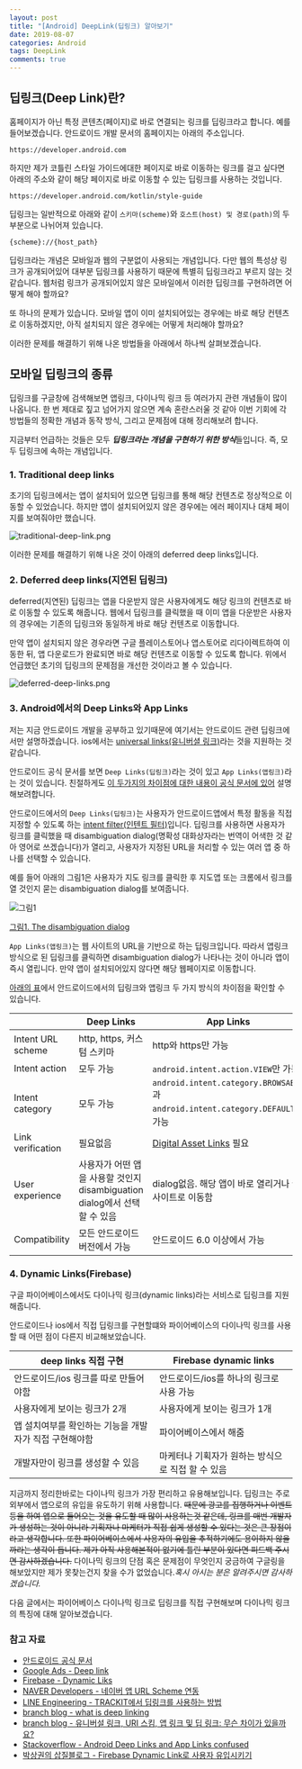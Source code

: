 ```yaml
---
layout: post
title: "[Android] DeepLink(딥링크) 알아보기"
date: 2019-08-07
categories: Android
tags: DeepLink
comments: true
---
```

## 딥링크(Deep Link)란?
홈페이지가 아닌 특정 콘텐츠(페이지)로 바로 연결되는 링크를 딥링크라고 합니다. 예를 들어보겠습니다. 안드로이드 개발 문서의 홈페이지는 아래의 주소입니다.

```
https://developer.android.com
```

하지만 제가 코틀린 스타일 가이드에대한 페이지로 바로 이동하는 링크를 걸고 싶다면 아래의 주소와 같이 해당 페이지로 바로 이동할 수 있는 딥링크를 사용하는 것입니다. 

```
https://developer.android.com/kotlin/style-guide
```

딥링크는 일반적으로 아래와 같이 `스키마(scheme)`와 `호스트(host) 및 경로(path)`의 두 부분으로 나뉘어져 있습니다. 

```
{scheme}://{host_path}
```

딥링크라는 개념은 모바일과 웹의 구분없이 사용되는 개념입니다. 다만 웹의 특성상 링크가 공개되어있어 대부분 딥링크를 사용하기 때문에 특별히 딥링크라고 부르지 않는 것같습니다. 웹처럼 링크가 공개되어있지 않은 모바일에서 이러한 딥링크를 구현하려면 어떻게 해야 할까요? 

또 하나의 문제가 있습니다. 모바일 앱이 이미 설치되어있는 경우에는 바로 해당 컨텐츠로 이동하겠지만, 아직 설치되지 않은 경우에는 어떻게 처리해야 할까요? 

이러한 문제를 해결하기 위해 나온 방법들을 아래에서 하나씩 살펴보겠습니다. 

## 모바일 딥링크의 종류
딥링크를 구글창에 검색해보면 앱링크, 다이나믹 링크 등 여러가지 관련 개념들이 많이 나옵니다. 한 번 제대로 짚고 넘어가지 않으면 계속 혼란스러울 것 같아 이번 기회에 각 방법들의 정확한 개념과 동작 방식, 그리고 문제점에 대해 정리해보려 합니다. 

지금부터 언급하는 것들은 모두 <I>**딥링크라는 개념을 구현하기 위한 방식**</I>들입니다. 즉, 모두 딥링크에 속하는 개념입니다. 

### 1. Traditional deep links
초기의 딥링크에서는 앱이 설치되어 있으면 딥링크를 통해 해당 컨텐츠로 정상적으로 이동할 수 있었습니다. 하지만 앱이 설치되어있지 않은 경우에는 에러 페이지나 대체 페이지를 보여줘야만 했습니다. 

![traditional-deep-link.png](/resources/images/traditional-deep-link.png)

이러한 문제를 해결하기 위해 나온 것이 아래의 deferred deep links입니다. 

### 2. Deferred deep links(지연된 딥링크)
deferred(지연된) 딥링크는 앱을 다운받지 않은 사용자에게도 해당 링크의 컨텐츠로 바로 이동할 수 있도록 해줍니다. 웹에서 딥링크를 클릭했을 때 이미 앱을 다운받은 사용자의 경우에는 기존의 딥링크와 동일하게 바로 해당 컨텐츠로 이동합니다. 

만약 앱이 설치되지 않은 경우라면 구글 플레이스토어나 앱스토어로 리다이렉트하여 이동한 뒤, 앱 다운로드가 완료되면 바로 해당 컨텐츠로 이동할 수 있도록 합니다. 위에서 언급했던 초기의 딥링크의 문제점을 개선한 것이라고 볼 수 있습니다. 

![deferred-deep-links.png](/resources/images/deferred-deep-links.png)

<!-- deferred deep links의 문제점 추가!!!!!-->

### 3. Android에서의 Deep Links와 App Links
저는 지금 안드로이드 개발을 공부하고 있기때문에 여기서는 안드로이드 관련 딥링크에서만 설명하겠습니다. ios에서는 [universal links(유니버셜 링크)](https://developer.apple.com/ios/universal-links/)라는 것을 지원하는 것 같습니다. 

안드로이드 공식 문서를 보면 `Deep Links(딥링크)`라는 것이 있고 `App Links(앱링크)`라는 것이 있습니다. 친절하게도 [이 두가지의 차이점에 대한 내용이 공식 문서에 있어](https://developer.android.com/training/app-links/verify-site-associations.html?hl=en#the-difference) 설명해보려합니다. 

안드로이드에서의 `Deep Links(딥링크)`는 사용자가 안드로이드앱에서 특정 활동을 직접 지정할 수 있도록 하는 [intent filter(인텐트 필터)](https://developer.android.com/guide/components/intents-filters?hl=ko)입니다. 딥링크를 사용하면 사용자가 링크를 클릭했을 때 disambiguation dialog(명확성 대화상자라는 번역이 어색한 것 같아 영어로 쓰겠습니다)가 열리고, 사용자가 지정된 URL을 처리할 수 있는 여러 앱 중 하나를 선택할 수 있습니다. 

예를 들어 아래의 그림1은 사용자가 지도 링크를 클릭한 후 지도앱 또는 크롬에서 링크를 열 것인지 묻는 disambiguation dialog를 보여줍니다. 

![그림1](/resources/images/disambiguation-dialog.png)

[그림1. The disambiguation dialog](https://developer.android.com/training/app-links/images/app-disambiguation_2x.png)

`App Links(앱링크)`는 웹 사이트의 URL을 기반으로 하는 딥링크입니다. 따라서 앱링크 방식으로 된 딥링크를 클릭하면 disambiguation dialog가 나타나는 것이 아니라 앱이 즉시 열립니다. 만약 앱이 설치되어있지 않다면 해당 웹페이지로 이동합니다. 

[아래의 표](https://developer.android.com/training/app-links/verify-site-associations.html?hl=en#the-difference)에서 안드로이드에서의 딥링크와 앱링크 두 가지 방식의 차이점을 확인할 수 있습니다. 

|                   | Deep Links                                          | App Links                                                                                      |
| ----------------- | --------------------------------------------------- | ---------------------------------------------------------------------------------------------- |
| Intent URL scheme | http, https, 커스텀 스키마                                | http와 https만 가능                                                                                |
| Intent action     | 모두 가능                                               | `android.intent.action.VIEW`만 가능                                                               |
| Intent category   | 모두 가능                                               | `android.intent.category.BROWSABLE`과 `android.intent.category.DEFAULT`만 가능                     |
| Link verification | 필요없음                                                | [Digital Asset Links](https://developers.google.com/digital-asset-links/v1/getting-started) 필요 |
| User experience   | 사용자가 어떤 앱을 사용할 것인지 disambiguation dialog에서 선택할 수 있음 | dialog없음. 해당 앱이 바로 열리거나 웹사이트로 이동함                                                              |
| Compatibility     | 모든 안드로이드 버전에서 가능                                    | 안드로이드 6.0 이상에서 가능                                                                              |

### 4. Dynamic Links(Firebase)
구글 파이어베이스에서도 다이나믹 링크(dynamic links)라는 서비스로 딥링크를 지원해줍니다. 

안드로이드나 ios에서 직접 딥링크를 구현할떄와 파이어베이스의 다이나믹 링크를 사용할 때 어떤 점이 다른지 비교해보았습니다. 

| deep links 직접 구현               | Firebase dynamic links       |
| ------------------------------ | ---------------------------- |
| 안드로이드/ios 링크를 따로 만들어야함         | 안드로이드/ios를 하나의 링크로 사용 가능     |
| 사용자에게 보이는 링크가 2개               | 사용자에게 보이는 링크가 1개             |
| 앱 설치여부를 확인하는 기능을 개발자가 직접 구현해야함 | 파이어베이스에서 해줌                  |
| 개발자만이 링크를 생성할 수 있음             | 마케터나 기획자가 원하는 방식으로 직접 할 수 있음 |

지금까지 정리한바로는 다이나믹 링크가 가장 편리하고 유용해보입니다. 딥링크는 주로 외부에서 앱으로의 유입을 유도하기 위해 사용합니다. ~~때문에 광고를 집행하거나 이벤트 등을 하여 앱으로 들어오는 것을 유도할 때 많이 사용하는것 같은데, 링크를 매번 개발자가 생성하는 것이 아니라 기획자나 마케터가 직접 쉽게 생성할 수 있다는 것은 큰 장점이라고 생각합니다. 또한 파이어베이스에서 사용자의 유입을 추적하기에도 용이하지 않을까라는 생각이 듭니다. 제가 아직 사용해본적이 없기에 틀린 부분이 있다면 피드백 주시면 감사하겠습니다.~~ 다이나믹 링크의 단점 혹은 문제점이 무엇인지 궁금하여 구글링을 해보았지만 제가 못찾는건지 찾을 수가 없었습니다.*혹시 아시는 분은 알려주시면 감사하겠습니다.*

다음 글에서는 파이어베이스 다이나믹 링크로 딥링크를 직접 구현해보며 다이나믹 링크의 특징에 대해 알아보겠습니다.

### 참고 자료
- [안드로이드 공식 문서](https://developer.android.com/)
- [Google Ads - Deep link](https://support.google.com/google-ads/answer/6046977?hl=ko)
- [Firebase - Dynamic Liks](https://firebase.google.com/docs/dynamic-links/)
- [NAVER Developers - 네이버 앱 URL Scheme 연동](https://developers.naver.com/docs/utils/mobileapp/)
- [LINE Engineering - TRACKIT에서 딥링크를 사용하는 방법](https://engineering.linecorp.com/ko/blog/how-to-use-deeplink-in-trackit/)
- [branch blog - what is deep linking](https://branch.io/what-is-deep-linking/)
- [branch blog - 유니버설 링크, URI 스킴, 앱 링크 및 딥 링크: 무슨 차이가 있을까요?](https://blog.branch.io/ko/%EC%9C%A0%EB%8B%88%EB%B2%84%EC%84%A4-%EB%A7%81%ED%81%AC-uri-%EC%8A%A4%ED%82%B4-%EC%95%B1-%EB%A7%81%ED%81%AC-%EB%B0%8F-%EB%94%A5-%EB%A7%81%ED%81%AC-%EB%AC%B4%EC%8A%A8-%EC%B0%A8%EC%9D%B4%EA%B0%80/)
- [Stackoverflow - Android Deep Links and App Links confused](https://stackoverflow.com/questions/46169025/android-deep-links-and-app-links-confused)
- [박상권의 삽질블로그 - Firebase Dynamic Link로 사용자 유입시키기](https://gun0912.tistory.com/78)

